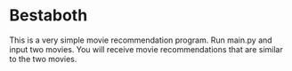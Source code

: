 # Bestaboth

This is a very simple movie recommendation program. Run main.py and input two movies. You will receive movie recommendations that are similar to the two movies. 

~~~still in development but it's fun[ny] to see the suggestions~~~
